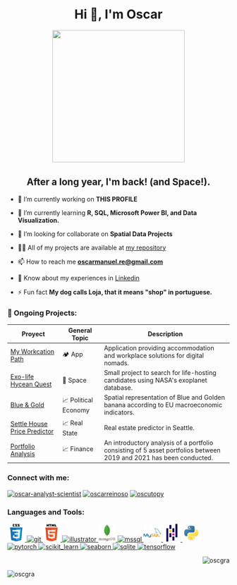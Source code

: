 
<h1 align="center">Hi 👋, I'm Oscar</h1> <p align="center">
  
<p align="center">
  <img src="https://media.giphy.com/media/ykEcjPgbKboYv8nvOD/giphy.gif" width="300" height="300" />
</p>

<p align="center">  
<h2 align="center">After a long year, I'm back! (and Space!).</h3>
</p>

- 🔭 I’m currently working on **THIS PROFILE**

- 🌱 I’m currently learning **R, SQL, Microsoft Power BI, and Data Visualization.**

- 👯 I’m looking for collaborate on **Spatial Data Projects**

- 👨‍💻 All of my projects are available at [my repository](https://github.com/OSCGRA?tab=repositories)

- 📫 How to reach me **oscarmanuel.re@gmail.com**

- 📄 Know about my experiences in [Linkedin](https://www.linkedin.com/in/oscar-analyst-scientist/)

- ⚡ Fun fact **My dog calls Loja, that it means "shop" in portuguese.**
</p>

<h3>💼 Ongoing Projects:</h2>  

| Proyect  | General Topic | Description |
| ------------- | ------------- | ------------- |
| [My Workcation Path](https://github.com/OSCGRA/my-workcation-path)  | 🏕️ App        |  Application providing accommodation and workplace solutions for digital nomads. |
| [Exo-life Hycean Quest](https://github.com/OSCGRA/exolife-hycean-quest) | 🌌 Space      |   Small project to search for life-hosting candidates using NASA's exoplanet database. |
| [Blue & Gold](https://github.com/OSCGRA/blue-and-gold) | 📈  Political Economy    | Spatial representation of Blue and Golden banana according to EU macroeconomic indicators. |
| [Settle House Price Predictor](https://github.com/OSCGRA/seattle-house-price-predictor) | 📈  Real State   | Real estate predictor in Seattle.|
| [Portfolio Analysis](https://github.com/OSCGRA/portfolio-analysis) | 📈  Finance    | An introductory analysis of a portfolio consisting of 5 asset portfolios between 2019 and 2021 has been conducted. |
</p>

<h3 align="left">Connect with me:</h3>
<p align="left">
<a href="https://linkedin.com/in/oscar-analyst-scientist" target="blank"><img align="center" src="https://raw.githubusercontent.com/rahuldkjain/github-profile-readme-generator/master/src/images/icons/Social/linked-in-alt.svg" alt="oscar-analyst-scientist" height="30" width="40" /></a>
<a href="https://kaggle.com/oscarreinoso" target="blank"><img align="center" src="https://raw.githubusercontent.com/rahuldkjain/github-profile-readme-generator/master/src/images/icons/Social/kaggle.svg" alt="oscarreinoso" height="30" width="40" /></a>
<a href="https://instagram.com/oscutopy" target="blank"><img align="center" src="https://raw.githubusercontent.com/rahuldkjain/github-profile-readme-generator/master/src/images/icons/Social/instagram.svg" alt="oscutopy" height="30" width="40" /></a>
</p>

<h3 align="left">Languages and Tools:</h3>
<p align="left"> <a href="https://www.w3schools.com/css/" target="_blank" rel="noreferrer"> <img src="https://raw.githubusercontent.com/devicons/devicon/master/icons/css3/css3-original-wordmark.svg" alt="css3" width="40" height="40"/> </a> <a href="https://git-scm.com/" target="_blank" rel="noreferrer"> <img src="https://www.vectorlogo.zone/logos/git-scm/git-scm-icon.svg" alt="git" width="40" height="40"/> </a> <a href="https://www.w3.org/html/" target="_blank" rel="noreferrer"> <img src="https://raw.githubusercontent.com/devicons/devicon/master/icons/html5/html5-original-wordmark.svg" alt="html5" width="40" height="40"/> </a> <a href="https://www.adobe.com/in/products/illustrator.html" target="_blank" rel="noreferrer"> <img src="https://www.vectorlogo.zone/logos/adobe_illustrator/adobe_illustrator-icon.svg" alt="illustrator" width="40" height="40"/> </a> <a href="https://www.mongodb.com/" target="_blank" rel="noreferrer"> <img src="https://raw.githubusercontent.com/devicons/devicon/master/icons/mongodb/mongodb-original-wordmark.svg" alt="mongodb" width="40" height="40"/> </a> <a href="https://www.microsoft.com/en-us/sql-server" target="_blank" rel="noreferrer"> <img src="https://www.svgrepo.com/show/303229/microsoft-sql-server-logo.svg" alt="mssql" width="40" height="40"/> </a> <a href="https://www.mysql.com/" target="_blank" rel="noreferrer"> <img src="https://raw.githubusercontent.com/devicons/devicon/master/icons/mysql/mysql-original-wordmark.svg" alt="mysql" width="40" height="40"/> </a> <a href="https://pandas.pydata.org/" target="_blank" rel="noreferrer"> <img src="https://raw.githubusercontent.com/devicons/devicon/2ae2a900d2f041da66e950e4d48052658d850630/icons/pandas/pandas-original.svg" alt="pandas" width="40" height="40"/> </a> <a href="https://www.python.org" target="_blank" rel="noreferrer"> <img src="https://raw.githubusercontent.com/devicons/devicon/master/icons/python/python-original.svg" alt="python" width="40" height="40"/> </a> <a href="https://pytorch.org/" target="_blank" rel="noreferrer"> <img src="https://www.vectorlogo.zone/logos/pytorch/pytorch-icon.svg" alt="pytorch" width="40" height="40"/> </a> <a href="https://scikit-learn.org/" target="_blank" rel="noreferrer"> <img src="https://upload.wikimedia.org/wikipedia/commons/0/05/Scikit_learn_logo_small.svg" alt="scikit_learn" width="40" height="40"/> </a> <a href="https://seaborn.pydata.org/" target="_blank" rel="noreferrer"> <img src="https://seaborn.pydata.org/_images/logo-mark-lightbg.svg" alt="seaborn" width="40" height="40"/> </a> <a href="https://www.sqlite.org/" target="_blank" rel="noreferrer"> <img src="https://www.vectorlogo.zone/logos/sqlite/sqlite-icon.svg" alt="sqlite" width="40" height="40"/> </a> <a href="https://www.tensorflow.org" target="_blank" rel="noreferrer"> <img src="https://www.vectorlogo.zone/logos/tensorflow/tensorflow-icon.svg" alt="tensorflow" width="40" height="40"/> </a> </p>

<p>&nbsp;<img align="right" src="https://github-readme-stats.vercel.app/api?username=oscgra&show_icons=true&locale=en" alt="oscgra" /></p>

<p><img align="left" src="https://github-readme-stats.vercel.app/api/top-langs?username=oscgra&show_icons=true&locale=en&layout=compact" alt="oscgra" /></p>


